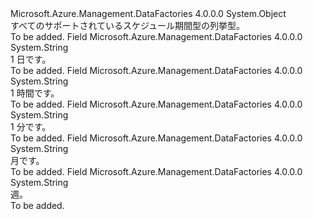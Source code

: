 <Type Name="SchedulePeriod" FullName="Microsoft.Azure.Management.DataFactories.Common.Models.SchedulePeriod">
  <TypeSignature Language="C#" Value="public static class SchedulePeriod" />
  <TypeSignature Language="ILAsm" Value=".class public auto ansi abstract sealed beforefieldinit SchedulePeriod extends System.Object" />
  <TypeSignature Language="DocId" Value="T:Microsoft.Azure.Management.DataFactories.Common.Models.SchedulePeriod" />
  <TypeSignature Language="VB.NET" Value="Public Class SchedulePeriod" />
  <TypeSignature Language="F#" Value="type SchedulePeriod = class" />
  <AssemblyInfo>
    <AssemblyName>Microsoft.Azure.Management.DataFactories</AssemblyName>
    <AssemblyVersion>4.0.0.0</AssemblyVersion>
  </AssemblyInfo>
  <Base>
    <BaseTypeName>System.Object</BaseTypeName>
  </Base>
  <Interfaces />
  <Docs>
    <summary>
            すべてのサポートされているスケジュール期間型の列挙型。
            </summary>
    <remarks>To be added.</remarks>
  </Docs>
  <Members>
    <Member MemberName="Day">
      <MemberSignature Language="C#" Value="public const string Day;" />
      <MemberSignature Language="ILAsm" Value=".field public static literal string Day" />
      <MemberSignature Language="DocId" Value="F:Microsoft.Azure.Management.DataFactories.Common.Models.SchedulePeriod.Day" />
      <MemberSignature Language="VB.NET" Value="Public Const Day As String " />
      <MemberSignature Language="F#" Value="val mutable Day : string" Usage="Microsoft.Azure.Management.DataFactories.Common.Models.SchedulePeriod.Day" />
      <MemberType>Field</MemberType>
      <AssemblyInfo>
        <AssemblyName>Microsoft.Azure.Management.DataFactories</AssemblyName>
        <AssemblyVersion>4.0.0.0</AssemblyVersion>
      </AssemblyInfo>
      <ReturnValue>
        <ReturnType>System.String</ReturnType>
      </ReturnValue>
      <Docs>
        <summary>
            1 日です。
            </summary>
        <remarks>To be added.</remarks>
      </Docs>
    </Member>
    <Member MemberName="Hour">
      <MemberSignature Language="C#" Value="public const string Hour;" />
      <MemberSignature Language="ILAsm" Value=".field public static literal string Hour" />
      <MemberSignature Language="DocId" Value="F:Microsoft.Azure.Management.DataFactories.Common.Models.SchedulePeriod.Hour" />
      <MemberSignature Language="VB.NET" Value="Public Const Hour As String " />
      <MemberSignature Language="F#" Value="val mutable Hour : string" Usage="Microsoft.Azure.Management.DataFactories.Common.Models.SchedulePeriod.Hour" />
      <MemberType>Field</MemberType>
      <AssemblyInfo>
        <AssemblyName>Microsoft.Azure.Management.DataFactories</AssemblyName>
        <AssemblyVersion>4.0.0.0</AssemblyVersion>
      </AssemblyInfo>
      <ReturnValue>
        <ReturnType>System.String</ReturnType>
      </ReturnValue>
      <Docs>
        <summary>
            1 時間です。
            </summary>
        <remarks>To be added.</remarks>
      </Docs>
    </Member>
    <Member MemberName="Minute">
      <MemberSignature Language="C#" Value="public const string Minute;" />
      <MemberSignature Language="ILAsm" Value=".field public static literal string Minute" />
      <MemberSignature Language="DocId" Value="F:Microsoft.Azure.Management.DataFactories.Common.Models.SchedulePeriod.Minute" />
      <MemberSignature Language="VB.NET" Value="Public Const Minute As String " />
      <MemberSignature Language="F#" Value="val mutable Minute : string" Usage="Microsoft.Azure.Management.DataFactories.Common.Models.SchedulePeriod.Minute" />
      <MemberType>Field</MemberType>
      <AssemblyInfo>
        <AssemblyName>Microsoft.Azure.Management.DataFactories</AssemblyName>
        <AssemblyVersion>4.0.0.0</AssemblyVersion>
      </AssemblyInfo>
      <ReturnValue>
        <ReturnType>System.String</ReturnType>
      </ReturnValue>
      <Docs>
        <summary>
            1 分です。
            </summary>
        <remarks>To be added.</remarks>
      </Docs>
    </Member>
    <Member MemberName="Month">
      <MemberSignature Language="C#" Value="public const string Month;" />
      <MemberSignature Language="ILAsm" Value=".field public static literal string Month" />
      <MemberSignature Language="DocId" Value="F:Microsoft.Azure.Management.DataFactories.Common.Models.SchedulePeriod.Month" />
      <MemberSignature Language="VB.NET" Value="Public Const Month As String " />
      <MemberSignature Language="F#" Value="val mutable Month : string" Usage="Microsoft.Azure.Management.DataFactories.Common.Models.SchedulePeriod.Month" />
      <MemberType>Field</MemberType>
      <AssemblyInfo>
        <AssemblyName>Microsoft.Azure.Management.DataFactories</AssemblyName>
        <AssemblyVersion>4.0.0.0</AssemblyVersion>
      </AssemblyInfo>
      <ReturnValue>
        <ReturnType>System.String</ReturnType>
      </ReturnValue>
      <Docs>
        <summary>
            月です。
            </summary>
        <remarks>To be added.</remarks>
      </Docs>
    </Member>
    <Member MemberName="Week">
      <MemberSignature Language="C#" Value="public const string Week;" />
      <MemberSignature Language="ILAsm" Value=".field public static literal string Week" />
      <MemberSignature Language="DocId" Value="F:Microsoft.Azure.Management.DataFactories.Common.Models.SchedulePeriod.Week" />
      <MemberSignature Language="VB.NET" Value="Public Const Week As String " />
      <MemberSignature Language="F#" Value="val mutable Week : string" Usage="Microsoft.Azure.Management.DataFactories.Common.Models.SchedulePeriod.Week" />
      <MemberType>Field</MemberType>
      <AssemblyInfo>
        <AssemblyName>Microsoft.Azure.Management.DataFactories</AssemblyName>
        <AssemblyVersion>4.0.0.0</AssemblyVersion>
      </AssemblyInfo>
      <ReturnValue>
        <ReturnType>System.String</ReturnType>
      </ReturnValue>
      <Docs>
        <summary>
            週。
            </summary>
        <remarks>To be added.</remarks>
      </Docs>
    </Member>
  </Members>
</Type>